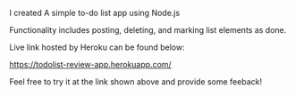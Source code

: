 I created A simple to-do list app using Node.js

Functionality includes posting, deleting, and marking list elements as done.

Live link hosted by Heroku can be found below: 

https://todolist-review-app.herokuapp.com/

Feel free to try it at the link shown above and provide some feeback!

